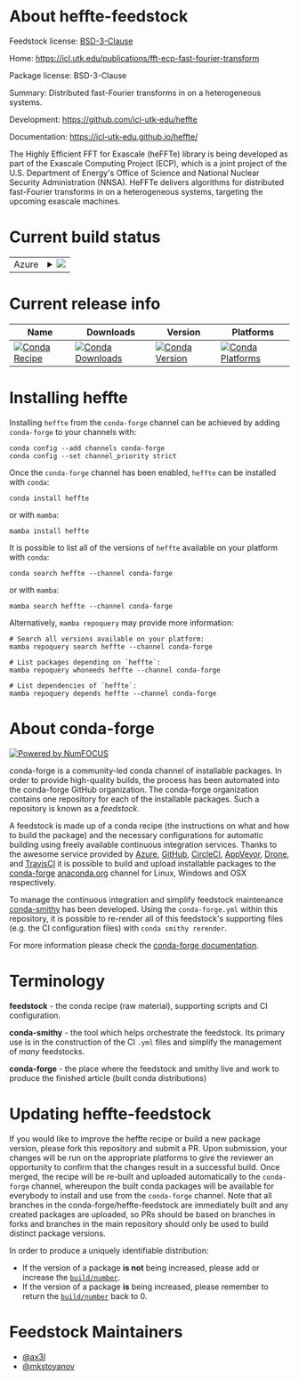 About heffte-feedstock
======================

Feedstock license: [BSD-3-Clause](https://github.com/conda-forge/heffte-feedstock/blob/main/LICENSE.txt)

Home: https://icl.utk.edu/publications/fft-ecp-fast-fourier-transform

Package license: BSD-3-Clause

Summary: Distributed fast-Fourier transforms in on a heterogeneous systems.

Development: https://github.com/icl-utk-edu/heffte

Documentation: https://icl-utk-edu.github.io/heffte/

The Highly Efficient FFT for Exascale (heFFTe) library is being developed
as part of the Exascale Computing Project (ECP), which is a joint project
of the U.S. Department of Energy's Office of Science and National Nuclear
Security Administration (NNSA). HeFFTe delivers algorithms for distributed
fast-Fourier transforms in on a heterogeneous systems, targeting the
upcoming exascale machines.


Current build status
====================


<table>
    
  <tr>
    <td>Azure</td>
    <td>
      <details>
        <summary>
          <a href="https://dev.azure.com/conda-forge/feedstock-builds/_build/latest?definitionId=23242&branchName=main">
            <img src="https://dev.azure.com/conda-forge/feedstock-builds/_apis/build/status/heffte-feedstock?branchName=main">
          </a>
        </summary>
        <table>
          <thead><tr><th>Variant</th><th>Status</th></tr></thead>
          <tbody><tr>
              <td>linux_64_mpimpich</td>
              <td>
                <a href="https://dev.azure.com/conda-forge/feedstock-builds/_build/latest?definitionId=23242&branchName=main">
                  <img src="https://dev.azure.com/conda-forge/feedstock-builds/_apis/build/status/heffte-feedstock?branchName=main&jobName=linux&configuration=linux%20linux_64_mpimpich" alt="variant">
                </a>
              </td>
            </tr><tr>
              <td>linux_64_mpiopenmpi</td>
              <td>
                <a href="https://dev.azure.com/conda-forge/feedstock-builds/_build/latest?definitionId=23242&branchName=main">
                  <img src="https://dev.azure.com/conda-forge/feedstock-builds/_apis/build/status/heffte-feedstock?branchName=main&jobName=linux&configuration=linux%20linux_64_mpiopenmpi" alt="variant">
                </a>
              </td>
            </tr><tr>
              <td>linux_aarch64_mpimpich</td>
              <td>
                <a href="https://dev.azure.com/conda-forge/feedstock-builds/_build/latest?definitionId=23242&branchName=main">
                  <img src="https://dev.azure.com/conda-forge/feedstock-builds/_apis/build/status/heffte-feedstock?branchName=main&jobName=linux&configuration=linux%20linux_aarch64_mpimpich" alt="variant">
                </a>
              </td>
            </tr><tr>
              <td>linux_aarch64_mpiopenmpi</td>
              <td>
                <a href="https://dev.azure.com/conda-forge/feedstock-builds/_build/latest?definitionId=23242&branchName=main">
                  <img src="https://dev.azure.com/conda-forge/feedstock-builds/_apis/build/status/heffte-feedstock?branchName=main&jobName=linux&configuration=linux%20linux_aarch64_mpiopenmpi" alt="variant">
                </a>
              </td>
            </tr><tr>
              <td>linux_ppc64le_mpimpich</td>
              <td>
                <a href="https://dev.azure.com/conda-forge/feedstock-builds/_build/latest?definitionId=23242&branchName=main">
                  <img src="https://dev.azure.com/conda-forge/feedstock-builds/_apis/build/status/heffte-feedstock?branchName=main&jobName=linux&configuration=linux%20linux_ppc64le_mpimpich" alt="variant">
                </a>
              </td>
            </tr><tr>
              <td>linux_ppc64le_mpiopenmpi</td>
              <td>
                <a href="https://dev.azure.com/conda-forge/feedstock-builds/_build/latest?definitionId=23242&branchName=main">
                  <img src="https://dev.azure.com/conda-forge/feedstock-builds/_apis/build/status/heffte-feedstock?branchName=main&jobName=linux&configuration=linux%20linux_ppc64le_mpiopenmpi" alt="variant">
                </a>
              </td>
            </tr><tr>
              <td>osx_64_mpimpich</td>
              <td>
                <a href="https://dev.azure.com/conda-forge/feedstock-builds/_build/latest?definitionId=23242&branchName=main">
                  <img src="https://dev.azure.com/conda-forge/feedstock-builds/_apis/build/status/heffte-feedstock?branchName=main&jobName=osx&configuration=osx%20osx_64_mpimpich" alt="variant">
                </a>
              </td>
            </tr><tr>
              <td>osx_64_mpiopenmpi</td>
              <td>
                <a href="https://dev.azure.com/conda-forge/feedstock-builds/_build/latest?definitionId=23242&branchName=main">
                  <img src="https://dev.azure.com/conda-forge/feedstock-builds/_apis/build/status/heffte-feedstock?branchName=main&jobName=osx&configuration=osx%20osx_64_mpiopenmpi" alt="variant">
                </a>
              </td>
            </tr><tr>
              <td>osx_arm64_mpimpich</td>
              <td>
                <a href="https://dev.azure.com/conda-forge/feedstock-builds/_build/latest?definitionId=23242&branchName=main">
                  <img src="https://dev.azure.com/conda-forge/feedstock-builds/_apis/build/status/heffte-feedstock?branchName=main&jobName=osx&configuration=osx%20osx_arm64_mpimpich" alt="variant">
                </a>
              </td>
            </tr><tr>
              <td>osx_arm64_mpiopenmpi</td>
              <td>
                <a href="https://dev.azure.com/conda-forge/feedstock-builds/_build/latest?definitionId=23242&branchName=main">
                  <img src="https://dev.azure.com/conda-forge/feedstock-builds/_apis/build/status/heffte-feedstock?branchName=main&jobName=osx&configuration=osx%20osx_arm64_mpiopenmpi" alt="variant">
                </a>
              </td>
            </tr>
          </tbody>
        </table>
      </details>
    </td>
  </tr>
</table>

Current release info
====================

| Name | Downloads | Version | Platforms |
| --- | --- | --- | --- |
| [![Conda Recipe](https://img.shields.io/badge/recipe-heffte-green.svg)](https://anaconda.org/conda-forge/heffte) | [![Conda Downloads](https://img.shields.io/conda/dn/conda-forge/heffte.svg)](https://anaconda.org/conda-forge/heffte) | [![Conda Version](https://img.shields.io/conda/vn/conda-forge/heffte.svg)](https://anaconda.org/conda-forge/heffte) | [![Conda Platforms](https://img.shields.io/conda/pn/conda-forge/heffte.svg)](https://anaconda.org/conda-forge/heffte) |

Installing heffte
=================

Installing `heffte` from the `conda-forge` channel can be achieved by adding `conda-forge` to your channels with:

```
conda config --add channels conda-forge
conda config --set channel_priority strict
```

Once the `conda-forge` channel has been enabled, `heffte` can be installed with `conda`:

```
conda install heffte
```

or with `mamba`:

```
mamba install heffte
```

It is possible to list all of the versions of `heffte` available on your platform with `conda`:

```
conda search heffte --channel conda-forge
```

or with `mamba`:

```
mamba search heffte --channel conda-forge
```

Alternatively, `mamba repoquery` may provide more information:

```
# Search all versions available on your platform:
mamba repoquery search heffte --channel conda-forge

# List packages depending on `heffte`:
mamba repoquery whoneeds heffte --channel conda-forge

# List dependencies of `heffte`:
mamba repoquery depends heffte --channel conda-forge
```


About conda-forge
=================

[![Powered by
NumFOCUS](https://img.shields.io/badge/powered%20by-NumFOCUS-orange.svg?style=flat&colorA=E1523D&colorB=007D8A)](https://numfocus.org)

conda-forge is a community-led conda channel of installable packages.
In order to provide high-quality builds, the process has been automated into the
conda-forge GitHub organization. The conda-forge organization contains one repository
for each of the installable packages. Such a repository is known as a *feedstock*.

A feedstock is made up of a conda recipe (the instructions on what and how to build
the package) and the necessary configurations for automatic building using freely
available continuous integration services. Thanks to the awesome service provided by
[Azure](https://azure.microsoft.com/en-us/services/devops/), [GitHub](https://github.com/),
[CircleCI](https://circleci.com/), [AppVeyor](https://www.appveyor.com/),
[Drone](https://cloud.drone.io/welcome), and [TravisCI](https://travis-ci.com/)
it is possible to build and upload installable packages to the
[conda-forge](https://anaconda.org/conda-forge) [anaconda.org](https://anaconda.org/)
channel for Linux, Windows and OSX respectively.

To manage the continuous integration and simplify feedstock maintenance
[conda-smithy](https://github.com/conda-forge/conda-smithy) has been developed.
Using the ``conda-forge.yml`` within this repository, it is possible to re-render all of
this feedstock's supporting files (e.g. the CI configuration files) with ``conda smithy rerender``.

For more information please check the [conda-forge documentation](https://conda-forge.org/docs/).

Terminology
===========

**feedstock** - the conda recipe (raw material), supporting scripts and CI configuration.

**conda-smithy** - the tool which helps orchestrate the feedstock.
                   Its primary use is in the construction of the CI ``.yml`` files
                   and simplify the management of *many* feedstocks.

**conda-forge** - the place where the feedstock and smithy live and work to
                  produce the finished article (built conda distributions)


Updating heffte-feedstock
=========================

If you would like to improve the heffte recipe or build a new
package version, please fork this repository and submit a PR. Upon submission,
your changes will be run on the appropriate platforms to give the reviewer an
opportunity to confirm that the changes result in a successful build. Once
merged, the recipe will be re-built and uploaded automatically to the
`conda-forge` channel, whereupon the built conda packages will be available for
everybody to install and use from the `conda-forge` channel.
Note that all branches in the conda-forge/heffte-feedstock are
immediately built and any created packages are uploaded, so PRs should be based
on branches in forks and branches in the main repository should only be used to
build distinct package versions.

In order to produce a uniquely identifiable distribution:
 * If the version of a package **is not** being increased, please add or increase
   the [``build/number``](https://docs.conda.io/projects/conda-build/en/latest/resources/define-metadata.html#build-number-and-string).
 * If the version of a package **is** being increased, please remember to return
   the [``build/number``](https://docs.conda.io/projects/conda-build/en/latest/resources/define-metadata.html#build-number-and-string)
   back to 0.

Feedstock Maintainers
=====================

* [@ax3l](https://github.com/ax3l/)
* [@mkstoyanov](https://github.com/mkstoyanov/)

